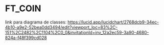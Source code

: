 # FT_COIN 

link para diagrama de classes: https://lucid.app/lucidchart/2768dcb9-34ec-4b10-a9e2-52bea0dd3494/edit?viewport_loc=83%2C-151%2C2482%2C1104%2C0_0&invitationId=inv_12a2ec59-3a90-4680-824a-f48f399cd028
